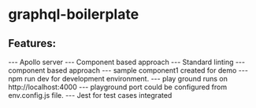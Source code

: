 # graphql-boilerplate

## Features:
--- Apollo server
--- Component based approach
--- Standard linting
--- component based approach
--- sample component1 created for demo
--- npm run dev for development environment.
--- play ground runs on http://localhost:4000
--- playground port could be configured from env.config.js file.
--- Jest for test cases integrated
